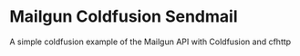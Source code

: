 # Mailgun Coldfusion Sendmail
 A simple coldfusion example of the Mailgun API with Coldfusion and cfhttp
